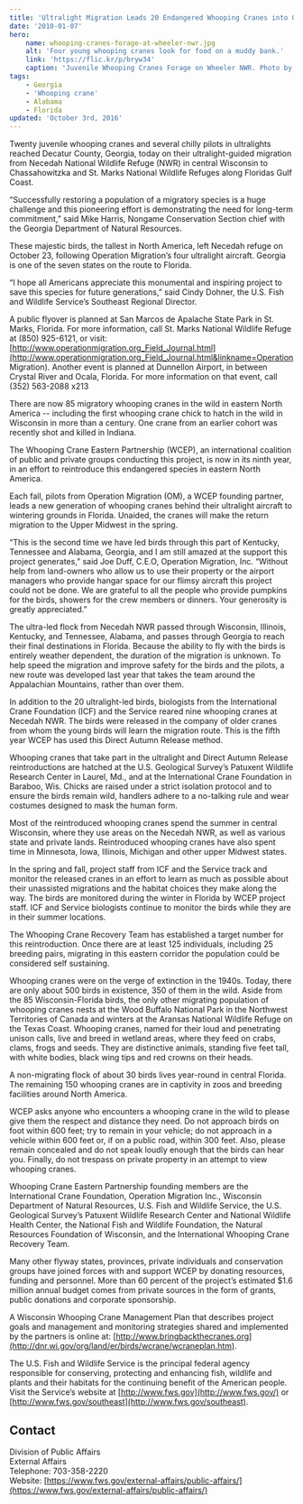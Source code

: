 ```yaml
---
title: 'Ultralight Migration Leads 20 Endangered Whooping Cranes into Georgia'
date: '2010-01-07'
hero:
    name: whooping-cranes-forage-at-wheeler-nwr.jpg
    alt: 'Four young whooping cranes look for food on a muddy bank.'
    link: 'https://flic.kr/p/bryw34'
    caption: 'Juvenile Whooping Cranes Forage on Wheeler NWR. Photo by Bill Gates, USFWS.'
tags:
    - Georgia
    - 'Whooping crane'
    - Alabama
    - Florida
updated: 'October 3rd, 2016'
---
```


Twenty juvenile whooping cranes and several chilly pilots in ultralights reached Decatur County, Georgia, today on their ultralight-guided migration from Necedah National Wildlife Refuge (NWR) in central Wisconsin to Chassahowitzka and St. Marks National Wildlife Refuges along Floridas Gulf Coast.

“Successfully restoring a population of a migratory species is a huge challenge and this pioneering effort is demonstrating the need for long-term commitment,” said Mike Harris, Nongame Conservation Section chief with the Georgia Department of Natural Resources.

These majestic birds, the tallest in North America, left Necedah refuge on October 23, following Operation Migration’s four ultralight aircraft. Georgia is one of the seven states on the route to Florida.

“I hope all Americans appreciate this monumental and inspiring project to save this species for future generations,” said Cindy Dohner, the U.S. Fish and Wildlife Service’s Southeast Regional Director.

A public flyover is planned at San Marcos de Apalache State Park in St. Marks, Florida. For more information, call St. Marks National Wildlife Refuge at (850) 925-6121, or visit: [http://www.operationmigration.org_Field_Journal.html](http://www.operationmigration.org_Field_Journal.html&linkname=Operation Migration). Another event is planned at Dunnellon Airport, in between Crystal River and Ocala, Florida. For more information on that event, call (352) 563-2088 x213

There are now 85 migratory whooping cranes in the wild in eastern North America -- including the first whooping crane chick to hatch in the wild in Wisconsin in more than a century. One crane from an earlier cohort was recently shot and killed in Indiana.

The Whooping Crane Eastern Partnership (WCEP), an international coalition of public and private groups conducting this project, is now in its ninth year, in an effort to reintroduce this endangered species in eastern North America.

Each fall, pilots from Operation Migration (OM), a WCEP founding partner, leads a new generation of whooping cranes behind their ultralight aircraft to wintering grounds in Florida. Unaided, the cranes will make the return migration to the Upper Midwest in the spring.

“This is the second time we have led birds through this part of Kentucky, Tennessee and Alabama, Georgia, and I am still amazed at the support this project generates,” said Joe Duff, C.E.O, Operation Migration, Inc. “Without help from land-owners who allow us to use their property or the airport managers who provide hangar space for our flimsy aircraft this project could not be done. We are grateful to all the people who provide pumpkins for the birds, showers for the crew members or dinners. Your generosity is greatly appreciated.”

The ultra-led flock from Necedah NWR passed through Wisconsin, Illinois, Kentucky, and Tennessee, Alabama, and passes through Georgia to reach their final destinations in Florida. Because the ability to fly with the birds is entirely weather dependent, the duration of the migration is unknown. To help speed the migration and improve safety for the birds and the pilots, a new route was developed last year that takes the team around the Appalachian Mountains, rather than over them.

In addition to the 20 ultralight-led birds, biologists from the International Crane Foundation (ICF) and the Service reared nine whooping cranes at Necedah NWR. The birds were released in the company of older cranes from whom the young birds will learn the migration route. This is the fifth year WCEP has used this Direct Autumn Release method.

Whooping cranes that take part in the ultralight and Direct Autumn Release reintroductions are hatched at the U.S. Geological Survey’s Patuxent Wildlife Research Center in Laurel, Md., and at the International Crane Foundation in Baraboo, Wis. Chicks are raised under a strict isolation protocol and to ensure the birds remain wild, handlers adhere to a no-talking rule and wear costumes designed to mask the human form.

Most of the reintroduced whooping cranes spend the summer in central Wisconsin, where they use areas on the Necedah NWR, as well as various state and private lands. Reintroduced whooping cranes have also spent time in Minnesota, Iowa, Illinois, Michigan and other upper Midwest states.

In the spring and fall, project staff from ICF and the Service track and monitor the released cranes in an effort to learn as much as possible about their unassisted migrations and the habitat choices they make along the way. The birds are monitored during the winter in Florida by WCEP project staff. ICF and Service biologists continue to monitor the birds while they are in their summer locations.

The Whooping Crane Recovery Team has established a target number for this reintroduction. Once there are at least 125 individuals, including 25 breeding pairs, migrating in this eastern corridor the population could be considered self sustaining.

Whooping cranes were on the verge of extinction in the 1940s. Today, there are only about 500 birds in existence, 350 of them in the wild. Aside from the 85 Wisconsin-Florida birds, the only other migrating population of whooping cranes nests at the Wood Buffalo National Park in the Northwest Territories of Canada and winters at the Aransas National Wildlife Refuge on the Texas Coast. Whooping cranes, named for their loud and penetrating unison calls, live and breed in wetland areas, where they feed on crabs, clams, frogs and seeds. They are distinctive animals, standing five feet tall, with white bodies, black wing tips and red crowns on their heads.

A non-migrating flock of about 30 birds lives year-round in central Florida. The remaining 150 whooping cranes are in captivity in zoos and breeding facilities around North America.

WCEP asks anyone who encounters a whooping crane in the wild to please give them the respect and distance they need. Do not approach birds on foot within 600 feet; try to remain in your vehicle; do not approach in a vehicle within 600 feet or, if on a public road, within 300 feet. Also, please remain concealed and do not speak loudly enough that the birds can hear you. Finally, do not trespass on private property in an attempt to view whooping cranes.

Whooping Crane Eastern Partnership founding members are the International Crane Foundation, Operation Migration Inc., Wisconsin Department of Natural Resources, U.S. Fish and Wildlife Service, the U.S. Geological Survey’s Patuxent Wildlife Research Center and National Wildlife Health Center, the National Fish and Wildlife Foundation, the Natural Resources Foundation of Wisconsin, and the International Whooping Crane Recovery Team.

Many other flyway states, provinces, private individuals and conservation groups have joined forces with and support WCEP by donating resources, funding and personnel. More than 60 percent of the project’s estimated $1.6 million annual budget comes from private sources in the form of grants, public donations and corporate sponsorship.

A Wisconsin Whooping Crane Management Plan that describes project goals and management and monitoring strategies shared and implemented by the partners is online at: [http://www.bringbackthecranes.org](http://dnr.wi.gov/org/land/er/birds/wcrane/wcraneplan.htm).

The U.S. Fish and Wildlife Service is the principal federal agency responsible for conserving, protecting and enhancing fish, wildlife and plants and their habitats for the continuing benefit of the American people. Visit the Service’s website at [http://www.fws.gov](http://www.fws.gov/) or [http://www.fws.gov/southeast](http://www.fws.gov/southeast).

## Contact

Division of Public Affairs  
External Affairs  
Telephone: 703-358-2220  
Website: [https://www.fws.gov/external-affairs/public-affairs/](https://www.fws.gov/external-affairs/public-affairs/)
